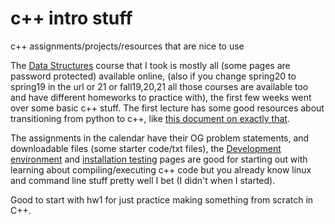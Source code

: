 # c++ intro stuff
c++ assignments/projects/resources that are nice to use


The [Data Structures](https://www.cs.rpi.edu/academics/courses/spring20/csci1200/calendar.php) course that I took is mostly all (some pages are password protected) available online, (also if you change spring20 to spring19 in the url or 21 or fall19,20,21 all those courses are available too and have different homeworks to practice with), the first few weeks went over some basic c++ stuff. The first lecture has some good resources about transitioning from python to c++, like [this document on exactly that](https://cs.slu.edu/~goldwasser/publications/python2cpp.pdf).


The assignments in the calendar have their OG problem statements, and downloadable files (some starter code/txt files), the [Development environment](https://www.cs.rpi.edu/academics/courses/spring20/csci1200/development_environment.php) and [installation testing](https://www.cs.rpi.edu/academics/courses/spring20/csci1200/installation_test.php) pages are good for starting out with learning about compiling/executing c++ code but you already know linux and command line stuff pretty well I bet (I didn't when I started).

Good to start with hw1 for just practice making something from scratch in C++. 
